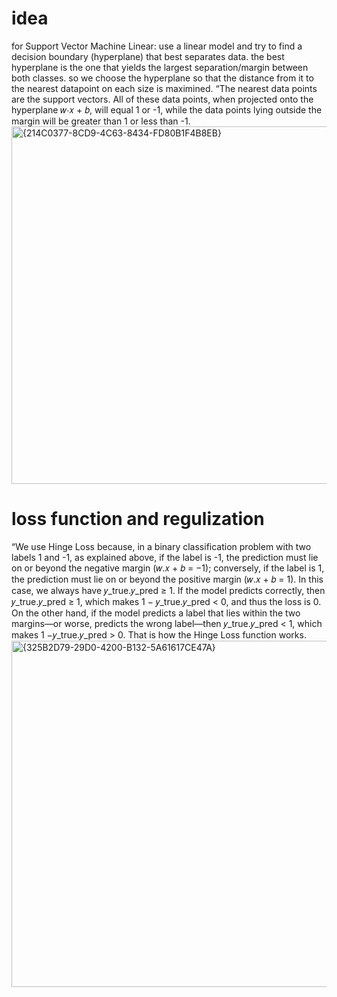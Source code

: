 # idea
for Support Vector Machine Linear: use a linear model and try to find a decision boundary (hyperplane) that best separates data. the best hyperplane is the one that yields the largest separation/margin between both classes. so we choose the hyperplane so that the distance from it to the nearest datapoint on each size is maximined.
“The nearest data points are the support vectors. All of these data points, when projected onto the hyperplane 
𝑤⋅𝑥 + 𝑏, will equal 1 or -1, while the data points lying outside the margin will be greater than 1 or less than -1.
<img width="1375" height="572" alt="{214C0377-8CD9-4C63-8434-FD80B1F4B8EB}" src="https://github.com/user-attachments/assets/edcaabbc-8500-46ff-9947-fdfccd84b270" />

# loss function and regulization
“We use Hinge Loss because, in a binary classification problem with two labels 1 and -1, as explained above, if the label is -1, the prediction must lie on or beyond the negative margin (𝑤.𝑥 + 𝑏 = −1); conversely, if the label is 1, the prediction must lie on or beyond the positive margin (𝑤.𝑥 + 𝑏 = 1). In this case, we always have 𝑦_true.𝑦_pred ≥ 1. If the model predicts correctly, then 𝑦_true.𝑦_pred ≥ 1, which makes 1 − 𝑦_true.𝑦_pred < 0, and thus the loss is 0. On the other hand, if the model predicts a label that lies within the two margins—or worse, predicts the wrong label—then 𝑦_true.𝑦_pred < 1, which makes 1 −𝑦_true.𝑦_pred > 0. That is how the Hinge Loss function works.
<img width="1381" height="554" alt="{325B2D79-29D0-4200-B132-5A61617CE47A}" src="https://github.com/user-attachments/assets/fbac7ca0-4ced-41b2-a18a-a49adeef643a" />

